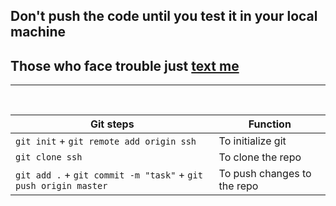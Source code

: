 ## Don't push the code until you test it in your local machine

## Those who face trouble just [text me](https://wa.me/+919064541984?text=urlencodedtext)




<hr>
<br>

Git steps | Function
------------ | -------------
`git init` + `git remote add origin ssh` | To initialize git
`git clone ssh` | To clone the repo
`git add .` + `git commit -m "task"` + `git push origin master` | To push changes to the repo




